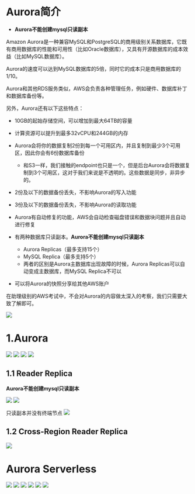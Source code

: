 # Aurora简介


- **Aurora不能创建mysql只读副本**


Amazon Aurora是一种兼容MySQL和PostgreSQL的商用级别关系数据库，它既有商用数据库的性能和可用性（比如Oracle数据库），又具有开源数据库的成本效益（比如MySQL数据库）。

Aurora的速度可以达到MySQL数据库的5倍，同时它的成本只是商用数据库的1/10。

Aurora和其他RDS服务类似，AWS会负责各种管理任务，例如硬件、数据库补丁和数据库备份等。

另外，Aurora还有以下这些特点：

- 10GB的起始存储空间，可以增加到最大64TB的容量
- 计算资源可以提升到最多32vCPU和244GB的内存
- Aurora会将你的数据复制2份到每一个可用区内，并且复制到最少3个可用区，因此你会有6份数据库备份
  - 和S3一样，我们接触的endpoint也只是一个，但是后台Aurora会将数据复制到3个可用区，这对于我们来说是不透明的。这些数据是同步，非异步的。
- 2份及以下的数据备份丢失，不影响Aurora的写入功能
- 3份及以下的数据备份丢失，不影响Aurora的读取功能
- Aurora有自动修复的功能，AWS会自动检查磁盘错误和数据块问题并且自动进行修复
- 有两种数据库只读副本。**Aurora不能创建mysql只读副本**
  - Aurora Replicas（最多支持15个）
  - MySQL Replica（最多支持5个）
  - 两者的区别是Aurora主数据库出现故障的时候，Aurora Replicas可以自动变成主数据库，而MySQL Replica不可以

- 可以将Aurora的快照分享给其他AWS账户

在助理级别的AWS考试中，不会对Aurora的内容做太深入的考察，我们只需要大致了解即可。



![](https://i.loli.net/2019/07/16/5d2d5c1da7b5699671.png)



# 1.Aurora
![](https://i.loli.net/2019/07/16/5d2d5d4e2cb4329078.png)
![](https://i.loli.net/2019/07/16/5d2d5d5082bc448453.png)
![](https://i.loli.net/2019/07/16/5d2d5d52aedeb68139.png)
![](https://i.loli.net/2019/07/16/5d2d5fe3cb4fd40681.png)

## 1.1 Reader Replica
**Aurora不能创建mysql只读副本**

![](https://i.loli.net/2019/07/16/5d2d5edd7d78d47989.png)
![](https://i.loli.net/2019/07/16/5d2d5f7b6143567800.png)

只读副本并没有终端节点
![](https://i.loli.net/2019/07/16/5d2d60e8b59a417665.png)

## 1.2 Cross-Region Reader Replica

![](https://i.loli.net/2019/07/16/5d2d5eeb11c6853671.png)

# Aurora Serverless
![](https://i.loli.net/2019/07/16/5d2d5c29d255035342.png)
![](https://i.loli.net/2019/07/16/5d2d5c310330c25226.png)
![](https://i.loli.net/2019/07/16/5d2d5c33e9d9d65288.png)
![](https://i.loli.net/2019/07/16/5d2d5c36d7e2b35741.png)
![](https://i.loli.net/2019/07/16/5d2d5c3ab222a91229.png)
![](https://i.loli.net/2019/07/16/5d2d5c3d59f1034773.png)
